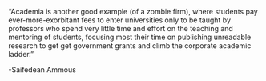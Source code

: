 “Academia is another good example (of a zombie firm), where students pay ever-more-exorbitant fees to enter universities only to be taught by professors who spend very little time and effort on the teaching and mentoring of students, focusing most their time on publishing unreadable research to get get government grants and climb the corporate academic ladder.”

-Saifedean Ammous
